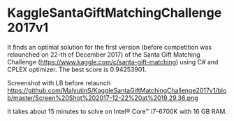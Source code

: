 # KaggleSantaGiftMatchingChallenge2017v1

It finds an optimal solution for the first version (before competition was relaunched on 22-th of December 2017) of the Santa Gift Matching Challenge (https://www.kaggle.com/c/santa-gift-matching)  using C# and CPLEX optimizer. The best score is 0.94253901.

Screenshot with LB before relaunch https://github.com/MalyutinS/KaggleSantaGiftMatchingChallenge2017v1/blob/master/Screen%20Shot%202017-12-22%20at%2019.29.36.png

It takes about 15 minutes to solve on Intel® Core™ i7-6700K with 16 GB RAM. 
